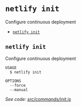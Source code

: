 `netlify init`
==============

Configure continuous deployment

* [`netlify init`](#netlify-init)

## `netlify init`

Configure continuous deployment

```
USAGE
  $ netlify init

OPTIONS
  --force
  --manual
```

_See code: [src/commands/init.js](https://github.com/netlify/cli/blob/v2.0.0-alpha.4/src/commands/init.js)_
